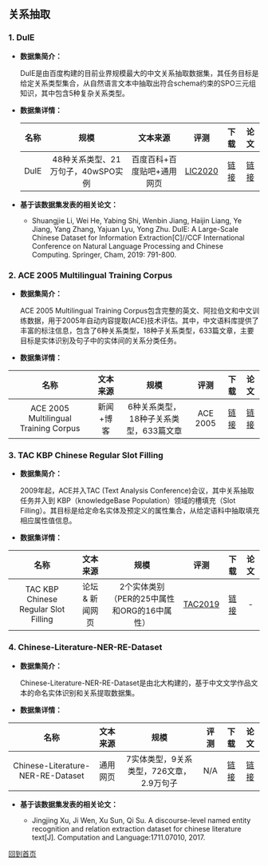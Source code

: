 ## 关系抽取
### 1. DuIE
-  <strong> 数据集简介： </strong>

    DuIE是由百度构建的目前业界规模最大的中文关系抽取数据集，其任务目标是给定关系类型集合，从自然语言文本中抽取出符合schema约束的SPO三元组知识，其中包含5种复杂关系类型。
-  <strong> 数据集详情：</strong>

    | 名称       | 规模  |  文本来源  | 评测  |下载  |论文  |
    | :-----:  | :-----:  | :----:  |:----:  |:----:  |:----:  |
    | DuIE   | 48种关系类型、21万句子，40wSPO实例 |   百度百科+百度贴吧+通用网页   |[LIC2020](https://aistudio.baidu.com/aistudio/competition/detail/31)  |[链接](https://aistudio.baidu.com/aistudio/competition/detail/31) |[链接](http://tcci.ccf.org.cn/conference/2019/papers/EV10.pdf)


 - <strong>基于该数据集发表的相关论文：</strong>

    - Shuangjie Li, Wei He, Yabing Shi, Wenbin Jiang, Haijin Liang, Ye Jiang, Yang Zhang, Yajuan Lyu, Yong Zhu. DuIE: A Large-Scale Chinese Dataset for Information Extraction[C]//CCF International Conference on Natural Language Processing and Chinese Computing. Springer, Cham, 2019: 791-800.


### 2. ACE 2005 Multilingual Training Corpus
- <strong>数据集简介： </strong>

    ACE 2005 Multilingual Training Corpus包含完整的英文、阿拉伯文和中文训练数据，用于2005年自动内容提取(ACE)技术评估。其中，中文语料库提供了丰富的标注信息，包含了6种关系类型，18种子关系类型，633篇文章，主要目标是实体识别及句子中的实体间的关系分类任务。
-  <strong> 数据集详情：</strong>

| 名称       | 文本来源  |  规模 | 评测  |下载  |论文  |
| :-----:  | :-----:  | :----:  |:----:  |:----:  |:----:  |
| ACE 2005 Multilingual Training Corpus  | 新闻+博客 |   6种关系类型，18种子关系类型，633篇文章   |ACE 2005   |[链接](https://catalog.ldc.upenn.edu/LDC2006T06) | [链接](https://pdfs.semanticscholar.org/3a9b/136ca1ab91592df36f148ef16095f74d009e.pdf)|


### 3. TAC KBP Chinese Regular Slot Filling
- <strong>数据集简介： </strong>

    2009年起，ACE并入TAC (Text Analysis Conference)会议，其中关系抽取任务并入到 KBP（knowledgeBase Population）领域的槽填充（Slot Filling）。其目标是给定命名实体及预定义的属性集合，从给定语料中抽取填充相应属性值信息。

-  <strong> 数据集详情：</strong>

| 名称       | 文本来源  |  规模 | 评测  |下载  |论文  |
| :-----:  | :-----:  | :----:  |:----:  |:----:  |:----:  |
|TAC KBP Chinese Regular Slot Filling  | 论坛 & 新闻网页 |   2个实体类别（PER的25中属性和ORG的16中属性）  |[TAC2019](https://catalog.ldc.upenn.edu/LDC2019T08) |[链接](https://www.ldc.upenn.edu/language-resources/data/obtaining) | - |



### 4. Chinese-Literature-NER-RE-Dataset
- <strong>数据集简介：</strong>

    Chinese-Literature-NER-RE-Dataset是由北大构建的，基于中文文学作品文本的命名实体识别和关系提取数据集。

- <strong>数据集详情： </strong>

| 名称       | 文本来源  |  规模 | 评测  |下载  |论文  |
| :-----:  | :-----:  | :----:  |:----:  |:----:  |:----:  |
| Chinese-Literature-NER-RE-Dataset  | 通用网页 |   7实体类型，9关系类型，726文章，2.9万句子   | N/A   |[链接](https://github.com/lancopku/Chinese-Literature-NER-RE-Dataset) |[链接](https://arxiv.org/pdf/1711.07010.pdf)|


 - <strong>基于该数据集发表的相关论文：</strong>
 
    - Jingjing Xu, Ji Wen, Xu Sun, Qi Su. A discourse-level named entity recognition and relation extraction dataset for chinese literature text[J]. Computation and Language:1711.07010, 2017.

[回到首页](/README.md)
